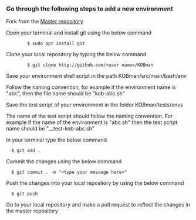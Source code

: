 ### Go through the following steps to add a new environment

Fork from the  <a href="https://github.com/EtricKombat/KOBman">Master repository</a>  

Open your terminal and install git using the below command 
  
			$ sudo apt install git
  
Clone your local repository by typing the below command

			$ git clone http://github.com/<user name>/KOBman
      
Save your environment shell script in the path KOBman/src/main/bash/env

Follow the naming convention, for example if the environment name is "abc", then the file name should be "kob-abc.sh"

Save the test script of your environment in the folder KOBman/tests/envs 

The name of the test script should follow the naming convention. For example if the name of the environment is "abc.sh" then the test script name should be "__test-kob-abc.sh"

In your terminal type the below command 

      $ git add .
      
Commit the changes using the below command

      $ git commit . -m "<type your message here>"
      
Push the changes into your local repository by using the below command

      $ git push
      
Go to your local repository and make a pull request to reflect the changes in the master repository

